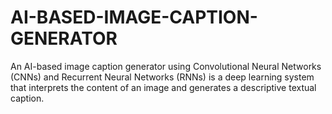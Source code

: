 # AI-BASED-IMAGE-CAPTION-GENERATOR
​An AI-based image caption generator using Convolutional Neural Networks (CNNs) and Recurrent Neural Networks (RNNs) is a deep learning system that interprets the content of an image and generates a descriptive textual caption. 
